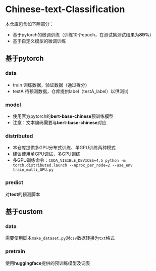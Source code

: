 # Chinese-text-Classification
本仓库包含如下两部分：
- 基于pytorch的微调训练（训练10个epoch，在测试集测试结果为**89%**）
- 基于自定义模型的微调训练

## 基于pytorch

### data
- train
训练数据，验证数据（通过拆分）
- testA
待预测数据，仓库提供label（testA_label）以供测试

### model
- 使用官方pytorch的**bert-base-chinese**预训练模型
- 注意：文本编码需要与**bert-base-chinese**对应

### distributed
- 本仓库提供多GPU分布式训练、单GPU训练两种模式
- 建议使用单GPU调试，多GPU训练
- 多GPU训练命令：`CUDA_VISIBLE_DEVICES=4,5 python -m torch.distributed.launch --nproc_per_node=2 --use_env train_multi_GPU.py`

### predict
对**test**的预测脚本

## 基于custom

### data
需要使用脚本`make_dataset.py`对`csv`数据转换为`txt`格式

### pretrain
使用**huggingface**提供的预训练模型及词表
